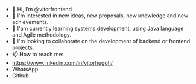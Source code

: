 - 👋 Hi, I’m @vitorfrontend
- 👀 I'm interested in new ideas, new proposals, new knowledge and new achievements.
- 🌱 I'am currently learning systems development, using Java language and Agile methodology.
- 💞️ I'm looking to collaborate on the development of backend or frontend projects.
- 📫 How to reach me:
- https://www.linkedin.com/in/vitorhugoti/
- WhatsApp
- Github

<!---
vitorfrontend/vitorfrontend is a ✨ special ✨ repository because its `README.md` (this file) appears on your GitHub profile.
You can click the Preview link to take a look at your changes.
--->
